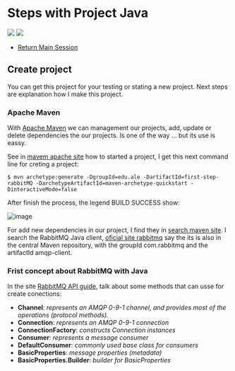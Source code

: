 # Steps with Project Java
![](https://img.shields.io/badge/by-Alejandro.Fuentes-informational?style=flat&logoColor=white&color=cdcdcd) ![](https://img.shields.io/badge/OS-Windows-informational?style=flat&logo=windows&logoColor=white&color=cdcdcd)

- [Return Main Session](README.md)

## Create project

You can get this project for your testing or stating a new project.
Next steps are explanation how I make this project.

### Apache Maven
With [Apache Maven](http://maven.apache.org/index.html) we can management our projects, add, update or delete dependencies the our projects. Is one of the way ... but its use is eassy.

See in [mavem apache site](https://maven.apache.org/guides/getting-started/) how to started a project, I get this next command line for creting a project:

```
$ mvn archetype:generate -DgroupId=edu.ale -DartifactId=first-step-rabbitMQ -DarchetypeArtifactId=maven-archetype-quickstart -DinteractiveMode=false
```
After finish the process, the legend BUILD SUCCESS show:

![image](https://user-images.githubusercontent.com/67701790/125146382-e64ab180-e0fb-11eb-96d4-86dde44156c8.png)

For add new dependencies in our project, I find they in [search maven site](https://mvnrepository.com/artifact/com.rabbitmq/amqp-client/5.12.0).
I search the RabbitMQ Java client, [oficial site rabbitmq](https://www.rabbitmq.com/tutorials/tutorial-one-java.html) say the its is also in the central Maven repository, with the groupId com.rabbitmq and the artifactId amqp-client.

### Frist concept about RabbitMQ with Java

In the site [RabbitMQ API guide](https://www.rabbitmq.com/api-guide.html), talk about some methods that can usse for create conections:

- **Channel**: _represents an AMQP 0-9-1 channel, and provides most of the operations (protocol methods)._
- **Connection**: _represents an AMQP 0-9-1 connection_
- **ConnectionFactory**: _constructs Connection instances_
- **Consumer**: _represents a message consumer_
- **DefaultConsumer**: _commonly used base class for consumers_
- **BasicProperties**: _message properties (metadata)_
- **BasicProperties.Builder**: _builder for BasicProperties_
